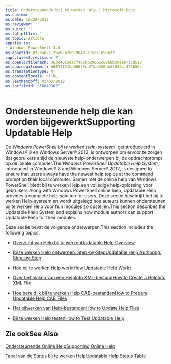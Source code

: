 ```yaml
---
title: Ondersteunende bij te werken Help | Microsoft Docs
ms.custom: ''
ms.date: 10/28/2012
ms.reviewer: ''
ms.suite: ''
ms.tgt_pltfrm: ''
ms.topic: article
applies_to:
- Windows PowerShell 3.0
ms.assetid: 832ea622-25a9-4760-904d-e15d6105bb27
caps.latest.revision: 7
ms.openlocfilehash: 363c40c3eacf406bb29662c89a6b30eeb715d513
ms.sourcegitcommit: b6871f21bd666f9cd71dd336bb3f844cf472b56c
ms.translationtype: MT
ms.contentlocale: nl-NL
ms.lasthandoff: 02/03/2019
ms.locfileid: "56849362"
---
```

# <a name="supporting-updatable-help"></a><span data-ttu-id="a951d-102">Ondersteunende help die kan worden bijgewerkt</span><span class="sxs-lookup"><span data-stu-id="a951d-102">Supporting Updatable Help</span></span>

<span data-ttu-id="a951d-103">De *Windows PowerShell bij te werken Help-systeem*, geïntroduceerd in Windows® 8 en Windows Server® 2012, is ontworpen om ervoor te zorgen dat gebruikers altijd de nieuwste help-onderwerpen bij de opdrachtprompt op de lokale computer.</span><span class="sxs-lookup"><span data-stu-id="a951d-103">The *Windows PowerShell Updatable Help System*, introduced in Windows® 8 and Windows Server® 2012, is designed to ensure that users always have the newest help topics at the command prompt on their local computer.</span></span> <span data-ttu-id="a951d-104">Samen met de online help van Windows PowerShell biedt bij te werken Help een volledige help-oplossing voor gebruikers.</span><span class="sxs-lookup"><span data-stu-id="a951d-104">Along with Windows PowerShell online help, Updatable Help provides a complete help solution for users.</span></span> <span data-ttu-id="a951d-105">Deze sectie beschrijft het bij te werken Help-systeem en wordt uitgelegd hoe auteurs kunnen ondersteunen bij te werken Help voor hun modules zo opstellen.</span><span class="sxs-lookup"><span data-stu-id="a951d-105">This section describes the Updatable Help System and explains how module authors can support Updatable Help for their modules.</span></span>

<span data-ttu-id="a951d-106">Deze sectie bevat de volgende onderwerpen:</span><span class="sxs-lookup"><span data-stu-id="a951d-106">This section includes the following topics.</span></span>

- [<span data-ttu-id="a951d-107">Overzicht van Help bij te werken</span><span class="sxs-lookup"><span data-stu-id="a951d-107">Updatable Help Overview</span></span>](./updatable-help-overview.md)

- [<span data-ttu-id="a951d-108">Bij te werken Help ontwerpen: Step-by-Step</span><span class="sxs-lookup"><span data-stu-id="a951d-108">Updatable Help Authoring: Step-by-Step</span></span>](./updatable-help-authoring-step-by-step.md)

- [<span data-ttu-id="a951d-109">Hoe bij te werken Help werkt</span><span class="sxs-lookup"><span data-stu-id="a951d-109">How Updatable Help Works</span></span>](./how-updatable-help-works.md)

- [<span data-ttu-id="a951d-110">Over het maken van een HelpInfo XML-bestand</span><span class="sxs-lookup"><span data-stu-id="a951d-110">How to Create a HelpInfo XML File</span></span>](./how-to-create-a-helpinfo-xml-file.md)

- [<span data-ttu-id="a951d-111">Hoe bereid ik bij te werken Help CAB-bestanden</span><span class="sxs-lookup"><span data-stu-id="a951d-111">How to Prepare Updatable Help CAB Files</span></span>](./how-to-prepare-updatable-help-cab-files.md)

- [<span data-ttu-id="a951d-112">Het bijwerken van Help-bestanden</span><span class="sxs-lookup"><span data-stu-id="a951d-112">How to Update Help Files</span></span>](./how-to-update-help-files.md)

- [<span data-ttu-id="a951d-113">Bij te werken Help testen</span><span class="sxs-lookup"><span data-stu-id="a951d-113">How to Test Updatable Help</span></span>](./how-to-test-updatable-help.md)

## <a name="see-also"></a><span data-ttu-id="a951d-114">Zie ook</span><span class="sxs-lookup"><span data-stu-id="a951d-114">See Also</span></span>

[<span data-ttu-id="a951d-115">Ondersteunende Online Help</span><span class="sxs-lookup"><span data-stu-id="a951d-115">Supporting Online Help</span></span>](./supporting-online-help.md)

[<span data-ttu-id="a951d-116">Tabel van de Status bij te werken Help</span><span class="sxs-lookup"><span data-stu-id="a951d-116">Updatable Help Status Table</span></span>](https://www.microsoft.com/en-us/itpro/windows)
